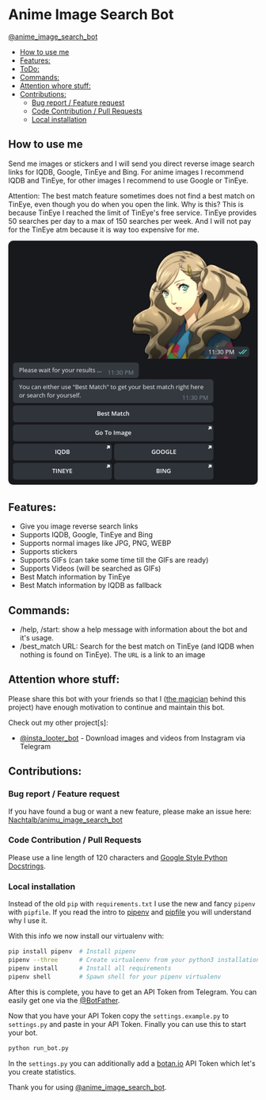 # Anime Image Search Bot

[@anime_image_search_bot](https://t.me/anime_image_search_bot)

<!-- toc -->

- [How to use me](#how-to-use-me)
- [Features:](#features)
- [ToDo:](#todo)
- [Commands:](#commands)
- [Attention whore stuff:](#attention-whore-stuff)
- [Contributions:](#contributions)
  * [Bug report / Feature request](#bug-report--feature-request)
  * [Code Contribution / Pull Requests](#code-contribution--pull-requests)
  * [Local installation](#local-installation)

<!-- tocstop -->

## How to use me
Send me images or stickers and I will send you direct reverse image search links for IQDB, Google, TinEye and Bing. 
For anime images I recommend IQDB and TinEye, for other images I recommend to use Google or TinEye.

Attention: The best match feature sometimes does not find a best match on TinEye, even though you do when you open the 
link. Why is this? This is because TinEye I reached the limit of TinEye's free service. TinEye provides 50 searches per 
day to a max of 150 searches per week. And I will not pay for the TinEye atm because it is way too expensive for me.

![](animu_image_search_bot/images/example_usage.png)

## Features:
- Give you image reverse search links
- Supports IQDB, Google, TinEye and Bing
- Supports normal images like JPG, PNG, WEBP
- Supports stickers
- Supports GIFs (can take some time till the GIFs are ready)
- Supports Videos (will be searched as GIFs)
- Best Match information by TinEye
- Best Match information by IQDB as fallback

## Commands:
- /help, /start: show a help message with information about the bot and it's usage.
- /best_match URL: Search for the best match on TinEye (and IQDB when nothing is found on TinEye). The `URL` is a link 
    to an image

## Attention whore stuff: 
Please share this bot with your friends so that I ([the magician](https://github.com/Nachtalb/) behind this project) 
have enough motivation to continue and maintain this bot.

Check out my other project\[s\]: 
- [@insta_looter_bot](https://github.com/Nachtalb/insta_looter_bot) - Download images and videos from Instagram via 
Telegram


## Contributions:
### Bug report / Feature request
If you have found a bug or want a new feature, please make an issue here: [Nachtalb/animu_image_search_bot](https://github.com/Nachtalb/animu_image_search_bot)

### Code Contribution / Pull Requests
Please use a line length of 120 characters and [Google Style Python Docstrings](http://sphinxcontrib-napoleon.readthedocs.io/en/latest/example_google.html). 

### Local installation
Instead of the old `pip` with `requirements.txt` I use the new and fancy `pipenv` with `pipfile`. If you read the intro
to [pipenv](https://github.com/pypa/pipfile) and [pipfile](https://docs.pipenv.org) you will understand why I use it.

With this info we now install our virtualenv with: 
```bash
pip install pipenv  # Install pipenv
pipenv --three      # Create virtualeenv from your python3 installation
pipenv install      # Install all requirements
pipenv shell        # Spawn shell for your pipenv virtualenv
``` 

After this is complete, you have to get an API Token from Telegram. You can easily get one via the
[@BotFather](https://t.me/BotFather).

Now that you have your API Token copy the `settings.example.py` to `settings.py` and paste in your API Token.
Finally you can use this to start your bot.
```bash
python run_bot.py
``` 

In the `settings.py` you can additionally add a [botan.io](http://botan.io) API Token which let's you create 
statistics.

Thank you for using [@anime_image_search_bot](https://t.me/anime_image_search_bot).
